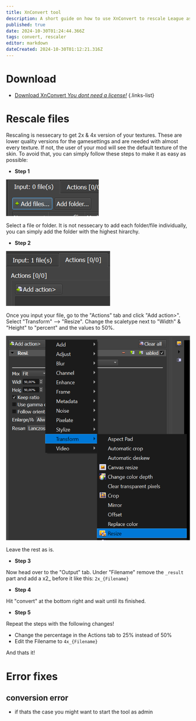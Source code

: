 ```yaml
---
title: XnConvert tool
description: A short guide on how to use XnConvert to rescale League assets
published: true
date: 2024-10-30T01:24:44.366Z
tags: convert, rescaler
editor: markdown
dateCreated: 2024-10-30T01:12:21.316Z
---
```


# Download

- [Download XnConvert *You dont need a license!*](https://www.xnview.com/de/xnconvert/#downloads)
{.links-list}

# Rescale files

Rescaling is nessecary to get 2x & 4x version of your textures. These are lower quality versions for the gamesettings and are needed with almost every texture. If not, the user of your mod will see the default texture of the skin. To avoid that, you can simply follow these steps to make it as easy as possible:

- **Step 1**

![select__file.png](/user-pictures/vector/general-guides/for-tools/select__file.png)

Select a file or folder. It is not nessecary to add each folder/file individually, you can simply add the folder with the highest hirarchy.

- **Step 2**

![actionstab.png](/user-pictures/vector/general-guides/for-tools/actionstab.png)

Once you input your file, go to the "Actions" tab and click "Add action>". Select "Transform" --> "Resize".
Change the scaletype next to "Width" & "Height" to "percent" and the values to 50%.

![values.png](/user-pictures/vector/general-guides/for-tools/values.png)

Leave the rest as is.

- **Step 3**

Now head over to the "Output" tab. Under "Filename" remove the `_result` part and add a x2_ before it like this: `2x_{Filename}`

- **Step 4**

Hit "convert" at the bottom right and wait until its finished.

- **Step 5**

Repeat the steps with the following changes!

- Change the percentage in the Actions tab to 25% instead of 50%
- Edit the Filename to `4x_{Filename}`

And thats it!

# Error fixes

## conversion error

- if thats the case you might want to start the tool as admin

